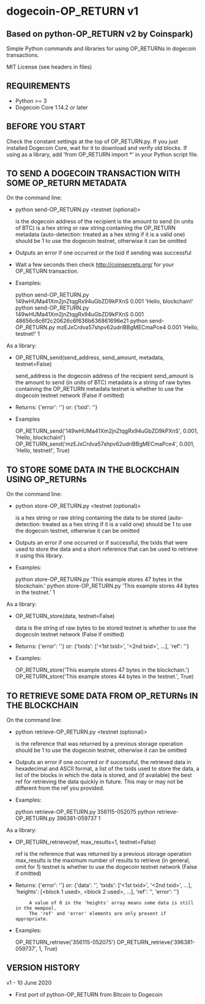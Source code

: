 # dogecoin-OP_RETURN v1

## Based on python-OP_RETURN v2 by Coinspark)

Simple Python commands and libraries for using OP_RETURNs in dogecoin transactions.

MIT License (see headers in files)


REQUIREMENTS
------------
* Python >= 3
* Dogecoin Core 1.14.2 or later


BEFORE YOU START
----------------
Check the constant settings at the top of OP_RETURN.py.
If you just installed Dogecoin Core, wait for it to download and verify old blocks.
If using as a library, add 'from OP_RETURN import *' in your Python script file.


TO SEND A DOGECOIN TRANSACTION WITH SOME OP_RETURN METADATA
----------------------------------------------------------

On the command line:

* python send-OP_RETURN.py <send-address> <send-amount> <metadata> <testnet (optional)>

  <send-address> is the dogecoin address of the recipient
  <send-amount> is the amount to send (in units of BTC)
  <metadata> is a hex string or raw string containing the OP_RETURN metadata
             (auto-detection: treated as a hex string if it is a valid one)
  <testnet> should be 1 to use the dogecoin testnet, otherwise it can be omitted

* Outputs an error if one occurred or the txid if sending was successful

* Wait a few seconds then check http://coinsecrets.org/ for your OP_RETURN transaction.

* Examples:

  python send-OP_RETURN.py 149wHUMa41Xm2jnZtqgRx94uGbZD9kPXnS 0.001 'Hello, blockchain!'
  python send-OP_RETURN.py 149wHUMa41Xm2jnZtqgRx94uGbZD9kPXnS 0.001 48656c6c6f2c20626c6f636b636861696e21
  python send-OP_RETURN.py mzEJxCrdva57shpv62udriBBgMECmaPce4 0.001 'Hello, testnet!' 1


As a library:

* OP_RETURN_send(send_address, send_amount, metadata, testnet=False)

  send_address is the dogecoin address of the recipient
  send_amount is the amount to send (in units of BTC)
  metadata is a string of raw bytes containing the OP_RETURN metadata
  testnet is whether to use the dogecoin testnet network (False if omitted)

* Returns: {'error': '<some error string>'}
       or: {'txid': '<sent txid>'}

* Examples

  OP_RETURN_send('149wHUMa41Xm2jnZtqgRx94uGbZD9kPXnS', 0.001, 'Hello, blockchain!')
  OP_RETURN_send('mzEJxCrdva57shpv62udriBBgMECmaPce4', 0.001, 'Hello, testnet!', True)



TO STORE SOME DATA IN THE BLOCKCHAIN USING OP_RETURNs
-----------------------------------------------------

On the command line:

* python store-OP_RETURN.py <data> <testnet (optional)>

  <data> is a hex string or raw string containing the data to be stored
         (auto-detection: treated as a hex string if it is a valid one)
  <testnet> should be 1 to use the dogecoin testnet, otherwise it can be omitted

* Outputs an error if one occurred or if successful, the txids that were used to store
  the data and a short reference that can be used to retrieve it using this library.

* Examples:

  python store-OP_RETURN.py 'This example stores 47 bytes in the blockchain.'
  python store-OP_RETURN.py 'This example stores 44 bytes in the testnet.' 1
  
  
As a library:

* OP_RETURN_store(data, testnet=False)

  data is the string of raw bytes to be stored
  testnet is whether to use the dogecoin testnet network (False if omitted)
  
* Returns: {'error': '<some error string>'}
       or: {'txids': ['<1st txid>', '<2nd txid>', ...],
            'ref': '<ref for retrieving data>'}
           
* Examples:

  OP_RETURN_store('This example stores 47 bytes in the blockchain.')
  OP_RETURN_store('This example stores 44 bytes in the testnet.', True)



TO RETRIEVE SOME DATA FROM OP_RETURNs IN THE BLOCKCHAIN
-------------------------------------------------------

On the command line:

* python retrieve-OP_RETURN.py <ref> <testnet (optional)>

  <ref> is the reference that was returned by a previous storage operation
  <testnet> should be 1 to use the dogecoin testnet, otherwise it can be omitted
  
* Outputs an error if one occurred or if successful, the retrieved data in hexadecimal
  and ASCII format, a list of the txids used to store the data, a list of the blocks in
  which the data is stored, and (if available) the best ref for retrieving the data
  quickly in future. This may or may not be different from the ref you provided.
  
* Examples:

  python retrieve-OP_RETURN.py 356115-052075
  python retrieve-OP_RETURN.py 396381-059737 1
  
  
As a library:

* OP_RETURN_retrieve(ref, max_results=1, testnet=False)

  ref is the reference that was returned by a previous storage operation
  max_results is the maximum number of results to retrieve (in general, omit for 1)
  testnet is whether to use the dogecoin testnet network (False if omitted)

* Returns: {'error': '<some error string>'}
       or: {'data': '<raw binary data>',
            'txids': ['<1st txid>', '<2nd txid>', ...],
            'heights': [<block 1 used>, <block 2 used>, ...],
            'ref': '<best ref for retrieving data>',
            'error': '<error if data only partially retrieved>'}
           
           A value of 0 in the 'heights' array means some data is still in the mempool.      
           The 'ref' and 'error' elements are only present if appropriate.
                 
* Examples:

  OP_RETURN_retrieve('356115-052075')
  OP_RETURN_retrieve('396381-059737', 1, True)
  
  

VERSION HISTORY
---------------
v1 - 10 June 2020
* First port of python-OP_RETURN from Bitcoin to Dogecoin
